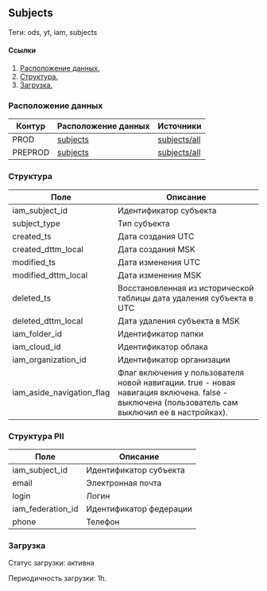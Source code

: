 ## Subjects

Теги: ods, yt, iam, subjects

#### Ссылки
1. [Расположение данных.](#расположение-данных)
2. [Структура.](#структура)
3. [Загрузка.](#загрузка)


### Расположение данных
| Контур    | Расположение данных                                                                                       | Источники                                                                                                                                                       |
| --------- |-----------------------------------------------------------------------------------------------------------|-----------------------------------------------------------------------------------------------------------------------------------------------------------------|
| PROD      | [subjects](https://yt.yandex-team.ru/hahn/navigation?path=//home/cloud-dwh/data/prod/ods/iam/subjects)    | [subjects/all](https://yt.yandex-team.ru/hahn/navigation?path=//home/cloud-dwh/data/prod/raw/ydb/identity/hardware/default/identity/r3/subjects/all)    |
| PREPROD   | [subjects](https://yt.yandex-team.ru/hahn/navigation?path=//home/cloud-dwh/data/preprod/ods/iam/subjects) | [subjects/all](https://yt.yandex-team.ru/hahn/navigation?path=//home/cloud-dwh/data/preprod/raw/ydb/identity/hardware/default/identity/r3/subjects/all) |


### Структура
| Поле                      | Описание                                                                                                                                       |
|---------------------------|------------------------------------------------------------------------------------------------------------------------------------------------|
| iam_subject_id            | Идентификатор субъекта                                                                                                                         |
| subject_type              | Тип субъекта                                                                                                                                   |
| created_ts                | Дата создания UTC                                                                                                                              |
| created_dttm_local        | Дата создания MSK                                                                                                                              |
| modified_ts               | Дата изменения UTC                                                                                                                             |
| modified_dttm_local       | Дата изменения MSK                                                                                                                             |
| deleted_ts                | Восстановленная из исторической таблицы дата удаления субъекта в UTC                                                                           |
| deleted_dttm_local        | Дата удаления субъекта в MSK                                                                                                                   |
| iam_folder_id             | Идентификатор папки                                                                                                                            |
| iam_cloud_id              | Идентификатор облака                                                                                                                           |
| iam_organization_id       | Идентификатор организации                                                                                                                      |
| iam_aside_navigation_flag | Флаг включения у пользователя новой навигации. true - новая навигация включена. false - выключена (пользователь сам выключил ее в настройках). |

### Структура PII
| Поле                | Описание                |
|---------------------|-------------------------|
| iam_subject_id      | Идентификатор субъекта  |
| email               | Электронная почта       |
| login               | Логин                   |
| iam_federation_id   | Идентификатор федерации |
| phone               | Телефон                 |

### Загрузка

Статус загрузки: активна

Периодичность загрузки: 1h.
